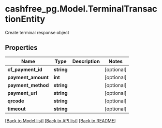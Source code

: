 # cashfree_pg.Model.TerminalTransactionEntity
Create terminal response object

## Properties

Name | Type | Description | Notes
------------ | ------------- | ------------- | -------------
**cf_payment_id** | **string** |  | [optional] 
**payment_amount** | **int** |  | [optional] 
**payment_method** | **string** |  | [optional] 
**payment_url** | **string** |  | [optional] 
**qrcode** | **string** |  | [optional] 
**timeout** | **string** |  | [optional] 

[[Back to Model list]](../README.md#documentation-for-models) [[Back to API list]](../README.md#documentation-for-api-endpoints) [[Back to README]](../README.md)

